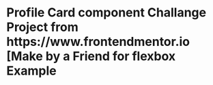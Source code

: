 <h1>Profile Card component Challange Project from https://www.frontendmentor.io [Make by a Friend for flexbox Example</h1>
